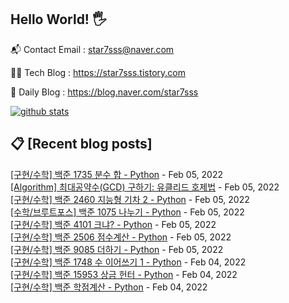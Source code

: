 ## Hello World! 🖐

📬 Contact Email : star7sss@naver.com

👨‍💻 Tech Blog : https://star7sss.tistory.com

🤪 Daily Blog : https://blog.naver.com/star7sss

[![github stats](https://github-readme-stats.vercel.app/api?username=jangThang&show_icons=true&hide_border=False)](https://star7sss.tistory.com)

## 📋 [Recent blog posts]
[[구현/수학] 백준 1735 분수 합 - Python](https://star7sss.tistory.com/88) - Feb 05, 2022<br>
[[Algorithm] 최대공약수(GCD) 구하기: 유클리드 호제법](https://star7sss.tistory.com/87) - Feb 05, 2022<br>
[[구현/수학] 백준 2460 지능형 기차 2 - Python](https://star7sss.tistory.com/86) - Feb 05, 2022<br>
[[수학/브루트포스] 백준 1075 나누기 - Python](https://star7sss.tistory.com/85) - Feb 05, 2022<br>
[[구현/수학] 백준 4101 크냐? - Python](https://star7sss.tistory.com/84) - Feb 05, 2022<br>
[[구현/수학] 백준 2506 점수계산 - Python](https://star7sss.tistory.com/83) - Feb 05, 2022<br>
[[구현/수학] 백준 9085 더하기 - Python](https://star7sss.tistory.com/82) - Feb 05, 2022<br>
[[구현/수학] 백준 1748 수 이어쓰기 1 - Python](https://star7sss.tistory.com/81) - Feb 04, 2022<br>
[[구현/수학] 백준 15953 상금 헌터 - Python](https://star7sss.tistory.com/80) - Feb 04, 2022<br>
[[구현/수학] 백준 학점계산 - Python](https://star7sss.tistory.com/79) - Feb 04, 2022<br>
